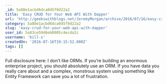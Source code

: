 ```yaml
---
_id: 5a88e1acbd6dca0d5f0d22a2
title: 'Easy CRUD for Your Web API With Dapper'
url: 'http://geekswithblogs.net/JeremyMorgan/archive/2016/07/16/easy-crud-for-your-web-api-with-dapper.aspx'
category: 5a88e1acbd6dca0d5f0d22a2
slug: 'easy-crud-for-your-web-api-with-dapper'
user_id: 5a83ce59d6eb0005c4ecda2c
username: 'bill-s'
createdOn: '2016-07-16T19:15:52.000Z'
tags: []
---
```


Full disclosure here: I don’t like ORMs. If you’re building an enormous enterprise project, you should absolutely use an ORM. If you have data you really care about and a complex, monstrous system using something like Entity Framework can save you a lot of frustration.

